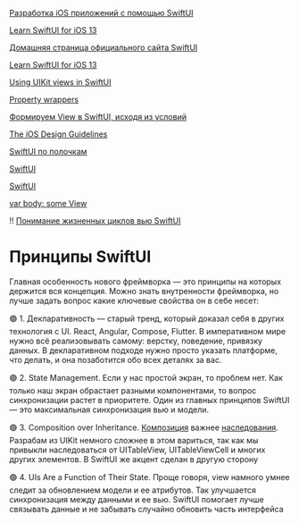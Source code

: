 [Разработка iOS приложений с помощью SwiftUI](https://habr.com/ru/post/528274/)

[Learn SwiftUI for iOS 13](https://designcode.io/swiftui-course)

[Домашняя страница официального сайта SwiftUI](https://developer.apple.com/documentation/swiftui/)

[Learn SwiftUI for iOS 13](https://designcode.io/swiftui-course)

[Using UIKit views in SwiftUI](https://swiftwithmajid.com/2020/01/29/using-uikit-views-in-swiftui/)

[Property wrappers](https://purple.telstra.com/blog/swiftui---state-vs--stateobject-vs--observedobject-vs--environme)

[Формируем View в SwiftUI, исходя из условий](https://habr.com/ru/post/495746/)

[The iOS Design Guidelines](https://ivomynttinen.com/blog/ios-design-guidelines)

[SwiftUI по полочкам](https://habr.com/ru/post/485548/)

[SwiftUI](https://swiftui-lab.com/frame-behaviors/)

[SwiftUI](https://daddycoding.com/swiftui/)

[var body: some View](https://www.youtube.com/live/x_B6aiglbc8?feature=share&t=4469)

!! [Понимание жизненных циклов вью SwiftUI](https://vc.ru/dev/573105-ponimanie-zhiznennyh-ciklov-vyu-swiftui)

# Принципы SwiftUI

Главная особенность нового фреймворка — это принципы на которых держится вся концепция. Можно знать внутренности фреймворка, но лучше задать вопрос какие ключевые свойства он в себе несет:

🟣 1. Декларативность — старый тренд, который доказал себя в других технология с UI. React, Angular, Compose, Flutter. В императивном мире нужно всё реализовывать самому: верстку, поведение, привязку данных. В декларативном подходе нужно просто указать платформе, что делать, и она позаботится обо всех деталях за вас.

🟣 2. State Management. Если у нас простой экран, то проблем нет. Как только наш экран обрастает разными компонентами, то вопрос синхронизации растет в приоритете. Один из главных принципов SwiftUI — это максимальная синхронизация вью и модели.

🟣 3. Composition over Inheritance. [Композиция](/2%20ComputerScience/2.4%20Patterns/2.4.3%20DesignPattern/2.4.3.4%20Structural/Composite.md) важнее [наследования](/2%20ComputerScience/2.2%20Languages/2.2.2%20Paradigm/2.2.2.2%20Imperative/2.2.2.2.2%20OOP.md). Разрабам из UIKit немного сложнее в этом вариться, так как мы привыкли наследоваться от UITableView, UITableViewCell и многих других элементов. В SwiftUI же акцент сделан в другую сторону

🟣 4. UIs Are a Function of Their State. Проще говоря, view намного умнее следит за обновлением модели и ее атрибутов. Так улучшается синхронизация между данными и ее вью. SwiftUI помогает лучше связывать данные и не забывать случайно обновить часть интерфейса
